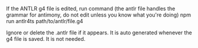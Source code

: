 If the ANTLR g4 file is edited, run command (the antlr file handles the grammar for antimony, do not edit unless you know what you're doing)
npm run antlr4ts path/to/antlr/file.g4

Ignore or delete the .antlr file if it appears. It is auto generated whenever the g4 file is saved. It is not needed.